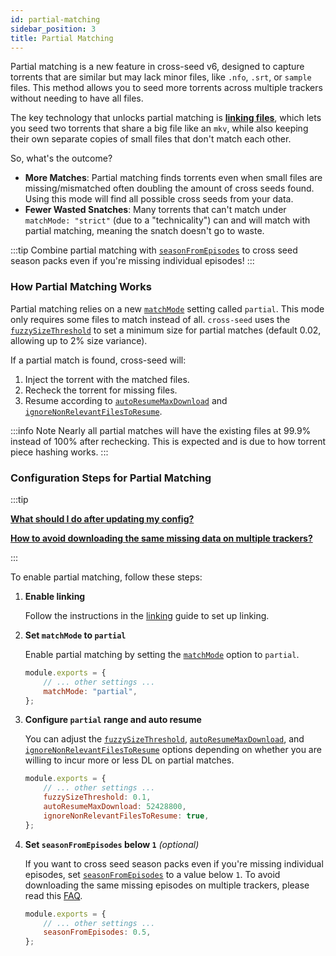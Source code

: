 ```yaml
---
id: partial-matching
sidebar_position: 3
title: Partial Matching
---
```


Partial matching is a new feature in cross-seed v6, designed to capture torrents
that are similar but may lack minor files, like `.nfo`, `.srt`, or `sample`
files. This method allows you to seed more torrents across multiple trackers
without needing to have all files.

The key technology that unlocks partial matching is
[**linking files**](linking.md), which lets you seed two torrents that share a
big file like an `mkv`, while also keeping their own separate copies of small
files that don't match each other.

So, what's the outcome?

-   **More Matches**: Partial matching finds torrents even when small files are
    missing/mismatched often doubling the amount of cross seeds found. Using this
    mode will find all possible cross seeds from your data.
-   **Fewer Wasted Snatches**: Many torrents that can't match under
    `matchMode: "strict"` (due to a "technicality") can and will match with
    partial matching, meaning the snatch doesn't go to waste.

:::tip
Combine partial matching with [`seasonFromEpisodes`](../basics/options.md#seasonfromepisodes)
to cross seed season packs even if you're missing individual episodes!
:::

### How Partial Matching Works

Partial matching relies on a new [`matchMode`](../basics/options.md#matchmode)
setting called `partial`. This mode only requires some files to match instead of all.
`cross-seed` uses the [`fuzzySizeThreshold`](../basics/options.md#fuzzysizethreshold) to set a minimum
size for partial matches (default 0.02, allowing up to 2% size variance).

If a partial match is found, cross-seed will:

1. Inject the torrent with the matched files.
2. Recheck the torrent for missing files.
3. Resume according to
   [`autoResumeMaxDownload`](../basics/options.md#autoresumemaxdownload) and
   [`ignoreNonRelevantFilesToResume`](../basics/options.md#ignorenonrelevantfilestoresume).

:::info Note
Nearly all partial matches will have the existing files at 99.9% instead of 100% after rechecking.
This is expected and is due to how torrent piece hashing works.
:::

### Configuration Steps for Partial Matching

:::tip

[**What should I do after updating my config?**](../basics/faq-troubleshooting.md#what-should-i-do-after-updating-my-config)

[**How to avoid downloading the same missing data on multiple trackers?**](../basics/faq-troubleshooting.md#my-partial-matches-from-related-searches-are-missing-the-same-data-how-can-i-only-download-it-once)

:::

To enable partial matching, follow these steps:

1. **Enable linking**

    Follow the instructions in the [linking](linking.md) guide to set up
    linking.

2. **Set `matchMode` to `partial`**

    Enable partial matching by setting the
    [`matchMode`](../basics/options.md#matchmode) option to `partial`.

    ```js
    module.exports = {
        // ... other settings ...
        matchMode: "partial",
    };
    ```

3. **Configure `partial` range and auto resume**

    You can adjust the
    [`fuzzySizeThreshold`](../basics/options.md#fuzzysizethreshold),
    [`autoResumeMaxDownload`](../basics/options.md#autoresumemaxdownload), and
    [`ignoreNonRelevantFilesToResume`](../basics/options.md#ignorenonrelevantfilestoresume)
    options depending on whether you are willing to incur more or less
    DL on partial matches.

    ```js
    module.exports = {
        // ... other settings ...
        fuzzySizeThreshold: 0.1,
        autoResumeMaxDownload: 52428800,
        ignoreNonRelevantFilesToResume: true,
    };
    ```

4. **Set `seasonFromEpisodes` below `1`** _(optional)_

    If you want to cross seed season packs even if you're missing individual
    episodes, set
    [`seasonFromEpisodes`](../basics/options.md#seasonfromepisodes) to a value
    below `1`. To avoid downloading the same missing episodes on multiple
    trackers, please read this
    [FAQ](../basics/faq-troubleshooting.md#my-partial-matches-from-related-searches-are-missing-the-same-data-how-can-i-only-download-it-once).

    ```js
    module.exports = {
        // ... other settings ...
        seasonFromEpisodes: 0.5,
    };
    ```
